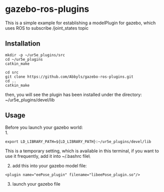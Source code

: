 # gazebo-ros-plugins
This is a simple example for establishing a modelPlugin for gazebo, which uses ROS to subscribe /joint_states topic

## Installation
```
mkdir -p ~/ur5e_plugins/src 
cd ~/ur5e_plugins 
catkin_make

cd src
git clone https://github.com/Abbyls/gazebo-ros-plugins.git
cd ..
catkin_make
```
then, you will see the plugin has been installed under the directory: ~/ur5e_plugins/devel/lib


## Usage
Before you launch your gazebo world:\
1.
```
export LD_LIBRARY_PATH=${LD_LIBRARY_PATH}:~/ur5e_plugins/devel/lib
```
This is a temporary setting, which is available in this terminal, if you want to use it frequently, add it into ~/.bashrc file\

2. add this into your gazebo model file:
```
<plugin name="eePose_plugin" filename="libeePose_plugin.so"/>
```
3. launch your gazebo file


